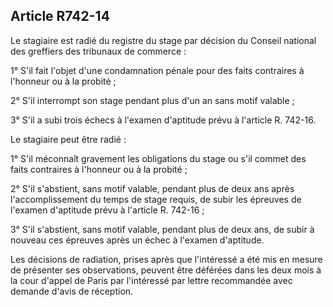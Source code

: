 Article R742-14
----
Le stagiaire est radié du registre du stage par décision du Conseil national des
greffiers des tribunaux de commerce :

1° S'il fait l'objet d'une condamnation pénale pour des faits contraires à
l'honneur ou à la probité ;

2° S'il interrompt son stage pendant plus d'un an sans motif valable ;

3° S'il a subi trois échecs à l'examen d'aptitude prévu à l'article R. 742-16.

Le stagiaire peut être radié :

1° S'il méconnaît gravement les obligations du stage ou s'il commet des faits
contraires à l'honneur ou à la probité ;

2° S'il s'abstient, sans motif valable, pendant plus de deux ans après
l'accomplissement du temps de stage requis, de subir les épreuves de l'examen
d'aptitude prévu à l'article R. 742-16 ;

3° S'il s'abstient, sans motif valable, pendant plus de deux ans, de subir à
nouveau ces épreuves après un échec à l'examen d'aptitude.

Les décisions de radiation, prises après que l'intéressé a été mis en mesure de
présenter ses observations, peuvent être déférées dans les deux mois à la cour
d'appel de Paris par l'intéressé par lettre recommandée avec demande d'avis de
réception.
